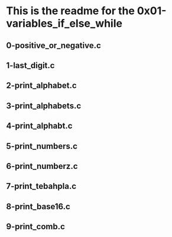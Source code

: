 
<H1>This is the readme for the 0x01-variables_if_else_while
<H2> 0-positive_or_negative.c
<H2> 1-last_digit.c
<H2> 2-print_alphabet.c
<H2> 3-print_alphabets.c
<H2> 4-print_alphabt.c
<H2> 5-print_numbers.c
<H2> 6-print_numberz.c
<H2> 7-print_tebahpla.c
<H2> 8-print_base16.c
<H2> 9-print_comb.c
